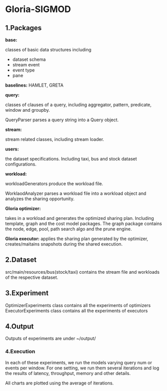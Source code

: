 # Gloria-SIGMOD

## 1.Packages

**base:**

  classes of basic data structures including
   
  * dataset schema
  * stream event
  * event type
  * pane
  
**baselines:**
HAMLET, GRETA

**query:**

  classes of clauses of a query, including aggregator, pattern, predicate, window and groupby. 
  
  QueryParser parses a query string into a Query object.

**stream:**

  stream related classes, including stream loader.
    
**users:**

  the dataset specifications. Including taxi, bus and stock dataset configurations.

**workload:**

  workloadGenerators produce the workload file. 
    
  WorklaodAnalyzer parses a workload file into a workload object and analyzes the sharing opportunity.
    
**Gloria optimizer:**

  takes in a workload and generates the optimized sharing plan.
  Including template, graph and the cost model packages. The graph package contains the node, edge, pool, path search algo and the prune engine.
    
**Gloria executor:**
  applies the sharing plan generated by the optimizer, creates/maitains snapshots during the shared execution.
  

## 2.Dataset

  src/main/resources/bus(stock/taxi) contains the stream file and workloads of the respective dataset.

## 3.Experiment

 OptimizerExperiments class contains all the experiments of optimizers
 ExecutorExperiments class contains all the experiments of executors

## 4.Output

 Outputs of experiments are under ~/output/
 

### 4.Execution



 In each of these experiments, we run the models varying query num or events per window. For one setting, we run them several iterations and log the results of latency, throughput, memory and other details.
 
 All charts are plotted using the average of iterations.
